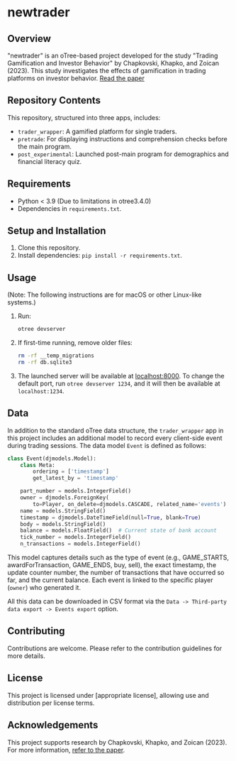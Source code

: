 
# newtrader

## Overview
"newtrader" is an oTree-based project developed for the study "Trading Gamification and Investor Behavior" by Chapkovski, Khapko, and Zoican (2023). This study investigates the effects of gamification in trading platforms on investor behavior. [Read the paper](https://papers.ssrn.com/sol3/papers.cfm?abstract_id=3971868)

## Repository Contents
This repository, structured into three apps, includes:
- `trader_wrapper`: A gamified platform for single traders.
- `pretrade`: For displaying instructions and comprehension checks before the main program.
- `post_experimental`: Launched post-main program for demographics and financial literacy quiz.

## Requirements
- Python < 3.9 (Due to limitations in otree3.4.0)
- Dependencies in `requirements.txt`.

## Setup and Installation
1. Clone this repository.
2. Install dependencies: `pip install -r requirements.txt`.

## Usage
(Note: The following instructions are for macOS or other Linux-like systems.)
1. Run:
   ```sh
   otree devserver
   ```
2. If first-time running, remove older files:
   ```sh
   rm -rf __temp_migrations
   rm -rf db.sqlite3
   ```
3. The launched server will be available at [localhost:8000](http://localhost:8000). To change the default port, run `otree devserver 1234`, and it will then be available at `localhost:1234`.

## Data
In addition to the standard oTree data structure, the `trader_wrapper` app in this project includes an additional model to record every client-side event during trading sessions. The data model `Event` is defined as follows:

```python
class Event(djmodels.Model):
    class Meta:
        ordering = ['timestamp']
        get_latest_by = 'timestamp'

    part_number = models.IntegerField()
    owner = djmodels.ForeignKey(
        to=Player, on_delete=djmodels.CASCADE, related_name='events')
    name = models.StringField()
    timestamp = djmodels.DateTimeField(null=True, blank=True)
    body = models.StringField()
    balance = models.FloatField()  # Current state of bank account
    tick_number = models.IntegerField()
    n_transactions = models.IntegerField()
```

This model captures details such as the type of event (e.g., GAME_STARTS, awardForTransaction, GAME_ENDS, buy, sell), the exact timestamp, the update counter number, the number of transactions that have occurred so far, and the current balance. Each event is linked to the specific player (`owner`) who generated it.

All this data can be downloaded in CSV format via the `Data -> Third-party data export -> Events export` option.

## Contributing
Contributions are welcome. Please refer to the contribution guidelines for more details.

## License
This project is licensed under [appropriate license], allowing use and distribution per license terms.

## Acknowledgements
This project supports research by Chapkovski, Khapko, and Zoican (2023). For more information, [refer to the paper](https://papers.ssrn.com/sol3/papers.cfm?abstract_id=3971868).
